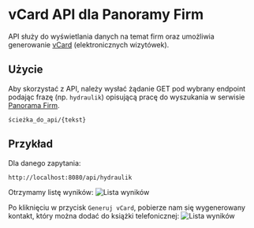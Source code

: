 # vCard API dla Panoramy Firm

API służy do wyświetlania danych na temat firm oraz umożliwia generowanie [vCard](https://pl.wikipedia.org/wiki/VCard) 
(elektronicznych wizytówek).

## Użycie

Aby skorzystać z API, należy wysłać żądanie GET pod wybrany endpoint podając frazę (np. `hydraulik`) opisującą pracę do
wyszukania w serwisie [Panorama Firm](https://panoramafirm.pl/).

```
ścieżka_do_api/{tekst}
```

## Przykład
Dla danego zapytania:
```
http://localhost:8080/api/hydraulik
```
Otrzymamy listę wyników:
![Lista wyników](https://i.imgur.com/MZwwVhy.jpeg)

Po kliknięciu w przycisk `Generuj vCard`, pobierze nam się wygenerowany kontakt, który można dodać do książki telefonicznej:
![Lista wyników](https://i.imgur.com/eQguS1V.jpeg)